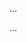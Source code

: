 <panel type="info" header="Can explain how models are used :star::star::star:" expandable expanded no-close>

<panel type="info" header="Can explain models :star::star::star:" expandable>
  <include src="../../book/modeling/introduction/what/full.md" />
  <panel header=":trophy: Evidence" expanded>

...

  </panel>
</panel>

<panel type="info" header="Can identify UML models :star::star::star:" expandable>
  <include src="../../book/modeling/introduction/umlModels/full.md" />
  <panel header=":trophy: Evidence" expanded>

...

  </panel>
</panel>

</panel>

